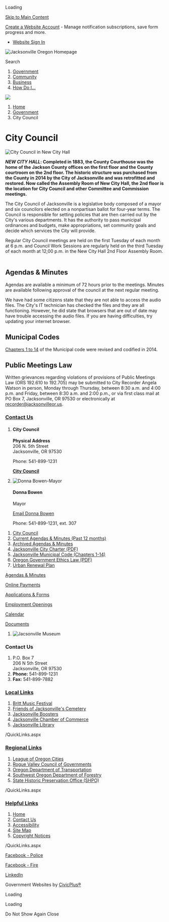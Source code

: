 Loading

[Skip to Main Content](https://www.jacksonvilleor.us/180/City-Council/)

[Create a Website Account](https://www.jacksonvilleor.us/MyAccount/ProfileCreate) - Manage notification subscriptions, save form progress and more.   

- [Website Sign In](https://www.jacksonvilleor.us/MyAccount)

![Jacksonville Oregon Homepage](https://www.jacksonvilleor.us/ImageRepository/Document?documentID=1308)

Search

1. [Government](https://www.jacksonvilleor.us/27/Government)
2. [Community](https://www.jacksonvilleor.us/31/Community)
3. [Business](https://www.jacksonvilleor.us/35/Business)
4. [How Do I...](https://www.jacksonvilleor.us/9/How-Do-I)

<!--THE END-->

![](https://www.jacksonvilleor.us/ImageRepository/Document?documentID=1311)

1. [Home](https://www.jacksonvilleor.us)
2. [Government](https://www.jacksonvilleor.us/27/Government)
3. City Council

# City Council

![City Council in New City Hall](https://www.jacksonvilleor.us/ImageRepository/Document?documentId=1150)

***NEW CITY HALL*: Completed in 1883, the County Courthouse was the home of the Jackson County offices on the first floor and the County courtroom on the 2nd floor. The historic structure was purchased from the County in 2014 by the City of Jacksonville and was retrofitted and restored. Now called the Assembly Room of New City Hall, the 2nd floor is the location for City Council and other Committee and Commission meetings.** 

The City Council of Jacksonville is a legislative body composed of a mayor and six councilors elected on a nonpartisan ballot for four-year terms. The Council is responsible for setting policies that are then carried out by the City's various departments. It has the authority to pass municipal ordinances and budgets, make appropriations, set community goals and decide which services the City will provide. 

Regular City Council meetings are held on the first Tuesday of each month at 6 p.m. and Council Work Sessions are regularly held on the third Tuesday of each month at 12;00 p.m. in the New City Hall 2nd Floor Assembly Room.  

## Agendas &amp; Minutes

Agendas are available a minimum of 72 hours prior to the meetings. Minutes are available following approval of the council at the next regular meeting.

We have had some citizens state that they are not able to access the audio files. The City's IT technician has checked the files and they are all functioning. However, he did state that browsers that are out of date may have trouble accessing the audio files. If you are having difficulties, try updating your internet browser.

## Municipal Codes

[Chapters 1 to 14](https://library.municode.com/or/jacksonville/codes/code_of_ordinances) of the Municipal code were revised and codified in 2014.

## Public Meetings Law

Written grievances regarding violations of provisions of Public Meetings Law (ORS 192.610 to 192.705) may be submitted to City Recorder Angela Watson in person, Monday through Thursday, between 8:30 a.m. and 4:00 p.m. and Friday, between 8:30 a.m. and 2:00 p.m., or via first class mail at PO Box 7, Jacksonville, OR 97530 or electronically at [recorder@jacksonvilleor.us](mailto:recorder@jacksonvilleor.us).

### [Contact Us](https://www.jacksonvilleor.us/Directory.aspx)

1. #### City Council
   
   **Physical Address**  
   206 N. 5th Street  
   Jacksonville, OR 97530
   
   Phone: 541-899-1231
   
   [**City Council**](https://www.jacksonvilleor.us/Directory.aspx?DID=13)
2. ![Donna Bowen-Mayor](https://www.jacksonvilleor.us/ImageRepository/Document?documentID=1357 "Donna Bowen-Mayor")
   
   #### Donna Bowen
   
   Mayor
   
   [Email Donna Bowen](mailto:mayor@jacksonvilleor.us)
   
   Phone: 541-899-1231, ext. 307

<!--THE END-->

1. [City Council](https://www.jacksonvilleor.us/180/City-Council)
2. [Current Agendas &amp; Minutes (Past 12 months)](https://www.jacksonvilleor.us/AgendaCenter/City-Council-2)
3. [Archived Agendas &amp; Minutes](https://www.jacksonvilleor.us/231/Archived-Agendas-Minutes-Older-than-12-m)
4. [Jacksonville City Charter (PDF)](https://www.jacksonvilleor.us/DocumentCenter/View/133/Jacksonville-City-Charter-PDF)
5. [Jacksonville Municipal Code (Chapters 1-14)](https://www.municode.com/resources/gateway.aspx?productID=15229)
6. [Oregon Government Ethics Law (PDF)](https://www.jacksonvilleor.us/DocumentCenter/View/199/Oregon-Government-Ethics-Law-PDF)
7. [Urban Renewal Plan](https://www.jacksonvilleor.us/DocumentCenter/View/181/Urban-Renewal-Plan-PDF)

[Agendas &amp; Minutes](https://www.jacksonvilleor.us/agendacenter)

[Online Payments](https://www.jacksonvilleor.us/448/E-Payment-Page)

[Applications &amp; Forms](https://www.jacksonvilleor.us/formcenter) 

[Employment Openings](https://www.jacksonvilleor.us/Jobs.aspx)

[Calendar](https://www.jacksonvilleor.us/calendar.aspx?CID=22%2C14&showPastEvents=false)

[Documents](https://www.jacksonvilleor.us/documentcenter)

1. ![Jacsonville Museum](https://www.jacksonvilleor.us/ImageRepository/Document?documentId=1343)

### Contact Us

1. P.O. Box 7  
   206 N 5th Street   
   Jacksonville, OR 97530
2. **Phone:** 541-899-1231
3. **Fax:** 541-899-7882

### [Local Links](https://www.jacksonvilleor.us/QuickLinks.aspx?CID=21)

1. [Britt Music Festival](https://www.brittfest.org)
2. [Friends of Jacksonville's Cemetery](https://www.friendsjvillecemetery.org)
3. [Jacksonville Boosters](https://jacksonvilleboosters.org)
4. [Jacksonville Chamber of Commerce](https://jacksonvilleoregon.org)
5. [Jacksonville Library](https://jcls.org/jacksonville)

/QuickLinks.aspx

### [Regional Links](https://www.jacksonvilleor.us/QuickLinks.aspx?CID=26)

1. [League of Oregon Cities](https://www.orcities.org)
2. [Rogue Valley Council of Governments](https://rvcog.org)
3. [Oregon Department of Transportation](https://www.oregon.gov/ODOT/Pages/index.aspx)
4. [Southwest Oregon Department of Forestry](https://swofire.com)
5. [State Historic Preservation Office (SHPO)](https://www.oregon.gov/oprd/HCD/SHPO/Pages/index.aspx)

/QuickLinks.aspx

### [Helpful Links](https://www.jacksonvilleor.us/QuickLinks.aspx?CID=13)

1. [Home](https://www.jacksonvilleor.us)
2. [Contact Us](https://www.jacksonvilleor.us/directory.aspx)
3. [Accessibility](https://www.jacksonvilleor.us/Accessibility)
4. [Site Map](https://www.jacksonvilleor.us/sitemap)
5. [Copyright Notices](https://www.jacksonvilleor.us/site/copyright)

/QuickLinks.aspx

[Facebook - Police](https://www.facebook.com/Jacksonvillepolice)

[Facebook - Fire](https://www.facebook.com/Jvillefire8200)

[LinkedIn](https://www.jacksonvilleor.us/linkedin) 

Government Websites by [CivicPlus®](https://connect.civicplus.com/referral)

Loading

Loading

Do Not Show Again Close